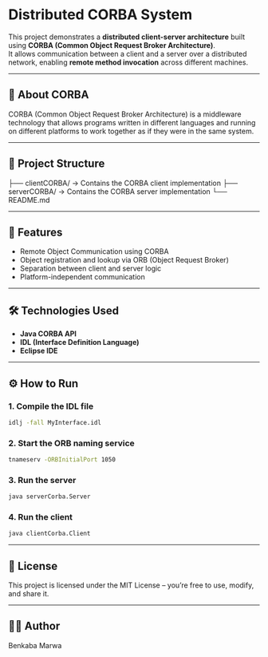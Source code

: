 # Distributed CORBA System

This project demonstrates a **distributed client-server architecture** built using **CORBA (Common Object Request Broker Architecture)**.  
It allows communication between a client and a server over a distributed network, enabling **remote method invocation** across different machines.

---

## 🧠 About CORBA

CORBA (Common Object Request Broker Architecture) is a middleware technology that allows programs written in different languages and running on different platforms to work together as if they were in the same system.

---

## 🧩 Project Structure

├── clientCORBA/ → Contains the CORBA client implementation
├── serverCORBA/ → Contains the CORBA server implementation
└── README.md

---

## 🚀 Features

- Remote Object Communication using CORBA
- Object registration and lookup via ORB (Object Request Broker)
- Separation between client and server logic
- Platform-independent communication

---

## 🛠️ Technologies Used

- **Java CORBA API**
- **IDL (Interface Definition Language)**
- **Eclipse IDE**

---

## ⚙️ How to Run

### 1️. Compile the IDL file
  ```bash
  idlj -fall MyInterface.idl
  ```

### 2. Start the ORB naming service
  ```bash
  tnameserv -ORBInitialPort 1050
  ```

### 3. Run the server
  ```bash
  java serverCorba.Server
  ```

### 4. Run the client
  ```bash
  java clientCorba.Client
  ```

---

## 🪪 License

This project is licensed under the MIT License – you’re free to use, modify, and share it.

---

## 👩‍💻 Author
Benkaba Marwa
